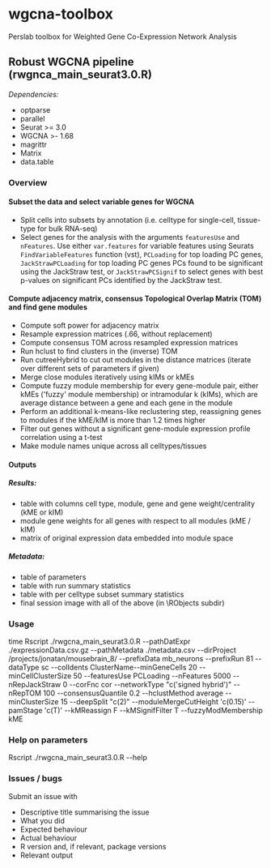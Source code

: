 # wgcna-toolbox

Perslab toolbox for Weighted Gene Co-Expression Network Analysis

## Robust WGCNA pipeline (rwgnca_main_seurat3.0.R)

*Dependencies:*
* optparse
* parallel
* Seurat >= 3.0
* WGCNA >- 1.68
* magrittr
* Matrix
* data.table

### Overview

#### Subset the data and select variable genes for WGCNA
* Split cells into subsets by annotation (i.e. celltype for single-cell, tissue-type for bulk RNA-seq)
* Select genes for the analysis with the arguments `featuresUse` and `nFeatures`. Use either `var.features` for variable features using Seurats `FindVariableFeatures` function (vst), `PCLoading` for top loading PC genes, `JackStrawPCLoading` for top loading PC genes PCs found to be significant using the JackStraw test, or `JackStrawPCSignif` to select genes with best p-values on significant PCs identified by the JackStraw test.

#### Compute adjacency matrix, consensus Topological Overlap Matrix (TOM) and find gene modules

* Compute soft power for adjacency matrix
* Resample expression matrices (.66, without replacement)
* Compute consensus TOM across resampled expression matrices
* Run hclust to find clusters in the (inverse) TOM 
* Run cutreeHybrid to cut out modules in the distance matrices (iterate over different sets of parameters if given)
* Merge close modules iteratively using kIMs or kMEs
* Compute fuzzy module membership for every gene-module pair, either kMEs ('fuzzy' module membership) or intramodular k (kIMs), which are average distance between a gene and each gene in the module
* Perform an additional k-means-like reclustering step, reassigning genes to modules if the kME/kIM is more than 1.2 times higher
* Filter out genes without a significant gene-module expression profile correlation using a t-test
* Make module names unique across all celltypes/tissues

#### Outputs
##### Results:
* table with columns cell type, module, gene and gene weight/centrality (kME or kIM)
* module gene weights for all genes with respect to all modules (kME / kIM)
* matrix of original expression data embedded into module space
##### Metadata:
* table of parameters
* table with run summary statistics
* table with per celltype subset summary statistics
* final session image with all of the above (in \RObjects subdir)

### Usage

time Rscript ./rwgcna_main_seurat3.0.R --pathDatExpr ./expressionData.csv.gz --pathMetadata ./metadata.csv --dirProject /projects/jonatan/mousebrain_8/ --prefixData mb_neurons --prefixRun 81 --dataType sc --colIdents ClusterName--minGeneCells 20 --minCellClusterSize 50 --featuresUse PCLoading --nFeatures 5000 --nRepJackStraw 0 --corFnc cor --networkType "c('signed hybrid')" --nRepTOM 100  --consensusQuantile 0.2 --hclustMethod average --minClusterSize 15 --deepSplit "c(2)" --moduleMergeCutHeight 'c(0.15)' --pamStage 'c(T)' --kMReassign F --kMSignifFilter T --fuzzyModMembership kME  

### Help on parameters
Rscript ./rwgcna_main_seurat3.0.R --help

### Issues / bugs

Submit an issue with
* Descriptive title summarising the issue
* What you did
* Expected behaviour
* Actual behaviour
* R version and, if relevant, package versions
* Relevant output
